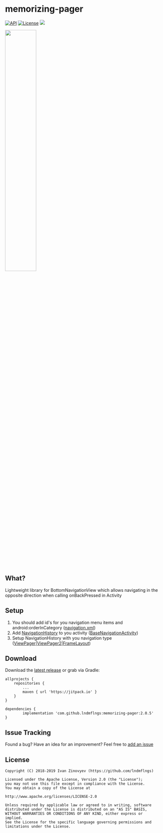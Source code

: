 # memorizing-pager

[![API](https://img.shields.io/badge/API-15%2B-blue.svg?style=flat)](https://android-arsenal.com/api?level=15)
[![License](https://img.shields.io/badge/license-Apache%202-red.svg?style=flat)](https://www.apache.org/licenses/LICENSE-2.0)
[![](https://jitpack.io/v/lndmflngs/memorizing-pager.svg)](https://jitpack.io/#lndmflngs/memorizing-pager)

<img src="https://github.com/lndmflngs/memorizing-pager/blob/master/screenshots/ezgif.com-crop.gif?raw=true" width="45%" />

## What?
Lightweight library for BottomNavigationView which allows navigating in the opposite direction when calling onBackPressed in Activity

## Setup
1. You should add id's for you navigation menu items and android:orderInCategory ([navigation.xml][2])
2. Add [NavigationHistory][3] to you activity ([BaseNavigationActivity][4])
3. Setup NavigationHistory with you navigation type ([ViewPager][5]|[ViewPager2][6]|[FrameLayout][7])

## Download
Download the [latest release][1] or grab via Gradle:

```
allprojects {
	repositories {
		...
		maven { url 'https://jitpack.io' }
	}
}
```
```
dependencies {
    	implementation 'com.github.lndmflngs:memorizing-pager:2.0.5'
}
```
## Issue Tracking
Found a bug? Have an idea for an improvement? Feel free to [add an issue](../../issues)

## License

```
Copyright (C) 2018-2019 Ivan Zinovyev (https://github.com/lndmflngs)

Licensed under the Apache License, Version 2.0 (the "License");
you may not use this file except in compliance with the License.
You may obtain a copy of the License at

http://www.apache.org/licenses/LICENSE-2.0

Unless required by applicable law or agreed to in writing, software
distributed under the License is distributed on an "AS IS" BASIS,
WITHOUT WARRANTIES OR CONDITIONS OF ANY KIND, either express or implied.
See the License for the specific language governing permissions and
limitations under the License.
```
[1]: https://github.com/lndmflngs/memorizing-pager/releases/latest
[2]: https://github.com/lndmflngs/memorizing-pager/blob/master/app/src/main/res/menu/navigation.xml
[3]: https://github.com/lndmflngs/memorizing-pager/blob/master/memorizingpager/src/main/java/com/lockwood/memorizingpager/NavigationHistory.kt
[4]: https://github.com/lndmflngs/memorizing-pager/blob/master/app/src/main/java/com/lockwood/pagerdemo/BaseNavigationActivity.kt
[5]: https://github.com/lndmflngs/memorizing-pager/blob/master/app/src/main/java/com/lockwood/pagerdemo/PagerActivity.kt
[6]: https://github.com/lndmflngs/memorizing-pager/blob/master/app/src/main/java/com/lockwood/pagerdemo/PagerSecondActivity.kt
[7]: https://github.com/lndmflngs/memorizing-pager/blob/master/app/src/main/java/com/lockwood/pagerdemo/FrameActivity.kt
